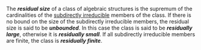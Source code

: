 The ***residual size*** of a class of algebraic structures is the supremum of the cardinalities of the
[subdirectly irreducible](subdirectly_irreducibles.md) members of the class. If there is no bound on the size of the subdirectly irreducible
members, the residual size is said to be ***unbounded***. In this case the class is said to be ***residually large***, 
otherwise it is ***residually small***. If all subdirectly irreducible members are finite, the class is ***residually finite***.
